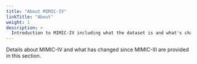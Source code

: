 ```yaml
---
title: "About MIMIC-IV"
linkTitle: "About"
weight: 1
description: >
  Introduction to MIMIC-IV including what the dataset is and what's changed since MIMIC-III.
---
```


Details about MIMIC-IV and what has changed since MIMIC-III are provided in this section.